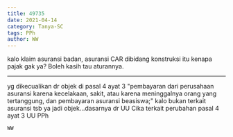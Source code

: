 ```yaml
---
title: 49735
date: 2021-04-14
category: Tanya-SC
tags: PPh
author: WW
---
```


kalo klaim asuransi badan, asuransi CAR dibidang konstruksi itu kenapa pajak gak ya? Boleh kasih tau aturannya.

---

yg dikecualikan dr objek di pasal 4 ayat 3 "pembayaran dari perusahaan asuransi karena kecelakaan, sakit, atau karena meninggalnya orang yang tertanggung, dan pembayaran asuransi beasiswa;" kalo bukan terkait asuransi tsb ya jadi objek...dasarnya dr UU Cika terkait perubahan pasal 4 ayat 3 UU PPh

`WW`
